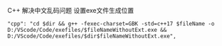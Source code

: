
C++
解决中文乱码问题
设置exe文件生成位置
```
"cpp": "cd $dir && g++ -fexec-charset=GBK -std=c++17 $fileName -o D:/VScode/Code/exefiles/$fileNameWithoutExt.exe && D:/VScode/Code/exefiles/$dir$fileNameWithoutExt.exe",
```
